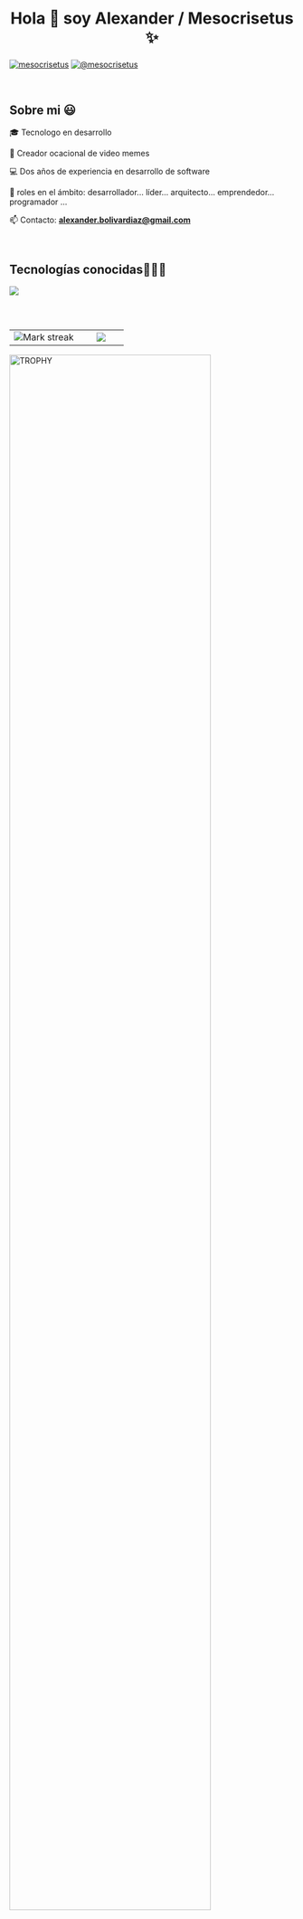 <h1 align="center">Hola 👋  soy Alexander / Mesocrisetus ✨ </h1> 

<p align="left">

<a href="https://www.linkedin.com/in/alexander-bolivar-19381a131/" target="blank"><img align="center" src="https://img.shields.io/badge/LinkedIn-0077B5?style=for-the-badge&logo=linkedin&logoColor=white" alt="mesocrisetus"/></a>
<a href = "mailto:alexander.bolivardiaz@gmail.com" target="blank"><img align="center" src="https://img.shields.io/badge/Gmail-D14836?style=for-the-badge&logo=gmail&logoColor=white" alt="@mesocrisetus"  /></a>
  </p>
<br>
<h2>Sobre mi 😃</h2>
<!--Intro start-->

<p align="left">
🎓 Tecnologo en desarrollo

🎥 Creador ocacional de video memes

💻 Dos años de experiencia en desarrollo de software

📝 roles en el ámbito: desarrollador... líder... arquitecto... emprendedor... programador ... 

📫 Contacto: **alexander.bolivardiaz@gmail.com**
<!--Intro end-->
  </p>
<br>

<h2 >Tecnologías conocidas👨🏻‍💻</h2>
<!--tech stack icons-->
<p align="left">
  <a href="https://skillicons.dev">
    <img src="https://skillicons.dev/icons?i=androidstudio,cs,java,flutter,py,css,html,js,mysql,sqlite,git,github,docker,postman,eclipse,vscode,bash,linux,ai,ps&perline=12" />
  </a>
</p>
<br>

<!--- stats & Trophy (start) -->
<p align="center">
  <!--- stats (start) -->
<table align="left">
<tr border="none">
<td width="60%" align="center">

<!--  <img  align="center"  src="https://github-readme-stats.vercel.app/api?username=unsimpledev&theme=dark&show_icons=true&count_private=true" />
  <br></br> -->
  <img  title="🔥 Get streak stats for your profile at git.io/streak-stats" alt="Mark streak" src="https://github-readme-streak-stats.herokuapp.com/?user=mesocrisetus&theme=dark&hide_border=false" /> 
</td>

<td width="40%" align="center">

  <img  align="center"  src="https://github-readme-stats.anuraghazra1.vercel.app/api/top-langs/?username=mesocrisetus&theme=dark&hide_border=false&no-bg=true&no-frame=true&langs_count=10"/>

  </td>
</tr>
</table>
<!--- stats (end) -->

<!--- trophy (start) -->
<div align=left>
  <a href="https://github.com/ryo-ma/github-profile-trophy" title="Go to Source">
      <img align="center" width=84% src="https://github-profile-trophy.vercel.app/?username=mesocrisetus&theme=radical&row=1&column=7&margin-h=15&margin-w=5&no-bg=true" alt="TROPHY" />
    </a>
</div>
<!--- trophy (start) -->


</p>        
<!--- stats (end) -->
